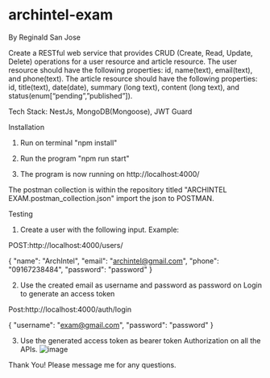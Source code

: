 # archintel-exam

By Reginald San Jose

Create a RESTful web service that provides CRUD (Create, Read, Update, Delete) operations for a user
resource and article resource. The user resource should have the following properties: id, name(text),
email(text), and phone(text). The article resource should have the following properties: id, title(text),
date(date), summary (long text), content (long text), and status(enum[“pending”,”published”]).

Tech Stack:
NestJs, MongoDB(Mongoose), JWT Guard

Installation

1. Run on terminal "npm install"

2. Run the program "npm run start"

3. The program is now running on http://localhost:4000/

The postman collection is within the repository titled "ARCHINTEL EXAM.postman_collection.json" import
the json to POSTMAN.

Testing

1. Create a user with the following input. Example:

POST:http://localhost:4000/users/

{
    "name": "ArchIntel",
    "email": "archintel@gmail.com",
    "phone": "09167238484",
    "password": "password"
}

2. Use the created email as username and password as password on Login to generate an access token

Post:http://localhost:4000/auth/login

{
    "username": "exam@gmail.com",
    "password": "password"
}

3. Use the generated access token as bearer token Authorization on all the APIs.
![image](https://user-images.githubusercontent.com/112599286/224545204-7531f374-b329-4509-9792-2ac73cd3f056.png)

Thank You! Please message me for any questions.

